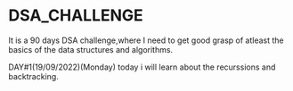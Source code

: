 # DSA_CHALLENGE
It is a 90 days DSA challenge,where I need to get good grasp of atleast the basics of the data structures and algorithms.

DAY#1(19/09/2022)(Monday)
today i will learn about the recurssions and backtracking.


